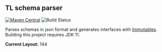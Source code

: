 ## TL schema parser

[![Maven Central](https://img.shields.io/maven-central/v/com.telegram4j/tl-parser.svg?style=flat-square)](https://search.maven.org/artifact/com.telegram4j/tl-parser)
![Build Status](https://github.com/Telegram4J/tl-parser/actions/workflows/build.yml/badge.svg?branch=master)

Parses schemas in json format and generates interfaces with [Immutables](http://immutables.github.io/).
Building this project requires JDK 11.

**Current Layout:** 144
